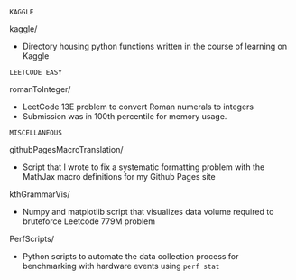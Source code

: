 ~~~~~~
KAGGLE
~~~~~~
kaggle/
- Directory housing python functions written in the course of learning on Kaggle

~~~~~~~~~~~~~
LEETCODE EASY
~~~~~~~~~~~~~
romanToInteger/ 
- LeetCode 13E problem to convert Roman numerals to integers
- Submission was in 100th percentile for memory usage.

~~~~~~~~~~~~~
MISCELLANEOUS
~~~~~~~~~~~~~
githubPagesMacroTranslation/ 
- Script that I wrote to fix a systematic formatting problem with the MathJax macro definitions for my Github Pages site

kthGrammarVis/ 
- Numpy and matplotlib script that visualizes data volume required to bruteforce Leetcode 779M problem

PerfScripts/ 
- Python scripts to automate the data collection process for benchmarking with hardware events using `perf stat`
